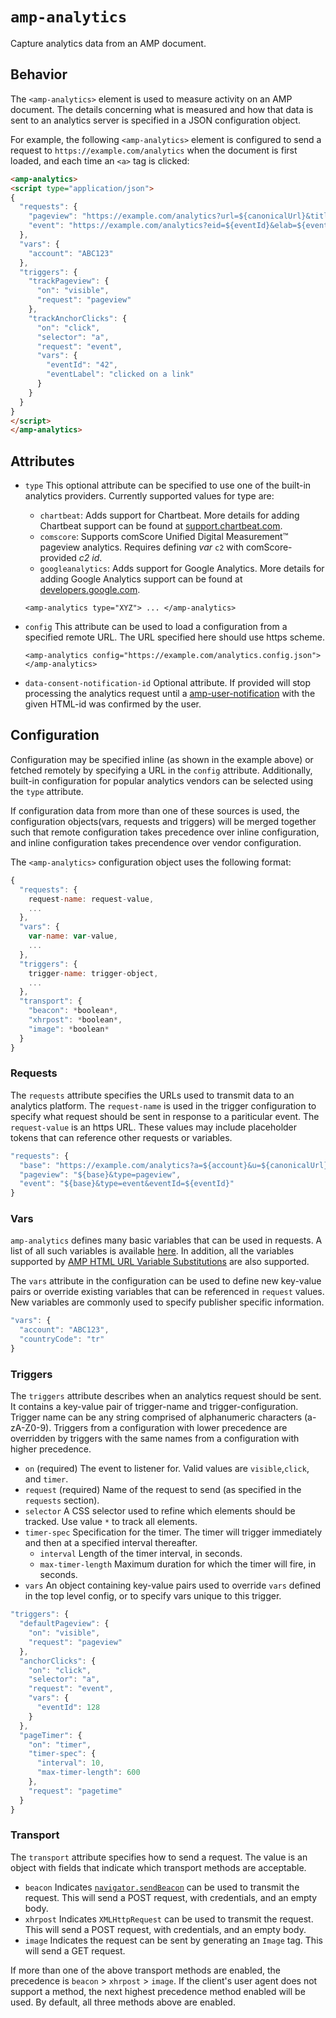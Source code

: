 <!---
Copyright 2015 The AMP HTML Authors. All Rights Reserved.

Licensed under the Apache License, Version 2.0 (the "License");
you may not use this file except in compliance with the License.
You may obtain a copy of the License at

      http://www.apache.org/licenses/LICENSE-2.0

Unless required by applicable law or agreed to in writing, software
distributed under the License is distributed on an "AS-IS" BASIS,
WITHOUT WARRANTIES OR CONDITIONS OF ANY KIND, either express or implied.
See the License for the specific language governing permissions and
limitations under the License.
-->

# <a name="amp-analytics"></a>`amp-analytics`

Capture analytics data from an AMP document.

## <a name="behavior"></a>Behavior

The `<amp-analytics>` element is used to measure activity on an AMP document. The details concerning what is measured and how
that data is sent to an analytics server is specified in a JSON configuration object.

For example, the following `<amp-analytics>` element is configured to send a request to `https://example.com/analytics`
when the document is first loaded, and each time an `<a>` tag is clicked:

```html
<amp-analytics>
<script type="application/json">
{
  "requests": {
    "pageview": "https://example.com/analytics?url=${canonicalUrl}&title=${title}&acct=${account}",
    "event": "https://example.com/analytics?eid=${eventId}&elab=${eventLabel}&acct=${account}"
  },
  "vars": {
    "account": "ABC123"
  },
  "triggers": {
    "trackPageview": {
      "on": "visible",
      "request": "pageview"
    },
    "trackAnchorClicks": {
      "on": "click",
      "selector": "a",
      "request": "event",
      "vars": {
        "eventId": "42",
        "eventLabel": "clicked on a link"
      }
    }
  }
}
</script>
</amp-analytics>
```

## <a name="attributes"></a>Attributes

  - `type` This optional attribute can be specified to use one of the built-in analytics providers. Currently supported values for type are:
    - `chartbeat`: Adds support for Chartbeat. More details for adding Chartbeat support can be found at [support.chartbeat.com](http://support.chartbeat.com/docs/).
    - `comscore`: Supports comScore Unified Digital Measurement™ pageview analytics. Requires defining *var* `c2` with comScore-provided *c2 id*.
    - `googleanalytics`: Adds support for Google Analytics. More details for adding Google Analytics support can be found at [developers.google.com](https://developers.google.com/analytics/devguides/collection/amp-analytics/).

    ```
    <amp-analytics type="XYZ"> ... </amp-analytics>
    ```

  - `config` This attribute can be used to load a configuration from a specified remote URL. The URL specified here should use https scheme.

    ```
    <amp-analytics config="https://example.com/analytics.config.json"></amp-analytics>
    ```

  - `data-consent-notification-id` Optional attribute. If provided will stop
    processing the analytics request until a [amp-user-notification](../../extensions/amp-user-notification/amp-user-notification.md) with
    the given HTML-id was confirmed by the user.

## Configuration

Configuration may be specified inline (as shown in the example above) or fetched remotely by specifying a URL in the
`config` attribute. Additionally, built-in configuration for popular analytics vendors can be selected using
the `type` attribute.

If configuration data from more than one of these sources is used, the configuration objects(vars, requests and triggers) will
be merged together such that remote configuration takes precedence over inline configuration, and inline configuration
takes precendence over vendor configuration.

The `<amp-analytics>` configuration object uses the following format:

```javascript
{
  "requests": {
    request-name: request-value,
    ...
  },
  "vars": {
    var-name: var-value,
    ...
  },
  "triggers": {
    trigger-name: trigger-object,
    ...
  },
  "transport": {
    "beacon": *boolean*,
    "xhrpost": *boolean*,
    "image": *boolean*
  }
}
```
### Requests
The `requests` attribute specifies the URLs used to transmit data to an analytics platform. The `request-name` is used
in the trigger configuration to specify what request should be sent in response to a pariticular event. The `request-value`
is an https URL. These values may include placeholder tokens that can reference other requests or variables.

```javascript
"requests": {
  "base": "https://example.com/analytics?a=${account}&u=${canonicalUrl}&t=${title}",
  "pageview": "${base}&type=pageview",
  "event": "${base}&type=event&eventId=${eventId}"
}
```

### Vars
`amp-analytics` defines many basic variables that can be used in requests. A list of all such variables is available [here](./analytics-vars.md). In addition, all the variables supported by [AMP HTML URL Variable Substitutions](../../spec/amp-var-substitutions.md) are also supported.

The `vars` attribute in the configuration can be used to define new key-value pairs or override existing variables that can be referenced in `request` values. New variables are commonly used to specify publisher specific information.

```javascript
"vars": {
  "account": "ABC123",
  "countryCode": "tr"
}
```

### Triggers
The `triggers` attribute describes when an analytics request should be sent. It contains a key-value pair of trigger-name and
 trigger-configuration. Trigger name can be any string comprised of alphanumeric characters (a-zA-Z0-9). Triggers from a
 configuration with lower precedence are overridden by triggers with the same names from a configuration with higher precedence.

  - `on` (required) The event to listener for. Valid values are `visible`,`click`, and `timer`.
  - `request` (required) Name of the request to send (as specified in the `requests` section).
  - `selector` A CSS selector used to refine which elements should be tracked. Use value `*` to track all elements.
  - `timer-spec` Specification for the timer. The timer will trigger immediately and then at a specified interval thereafter.
    - `interval` Length of the timer interval, in seconds.
    - `max-timer-length` Maximum duration for which the timer will fire, in seconds.
  - `vars` An object containing key-value pairs used to override `vars` defined in the top level config, or to specify
    vars unique to this trigger.

```javascript
"triggers": {
  "defaultPageview": {
    "on": "visible",
    "request": "pageview"
  },
  "anchorClicks": {
    "on": "click",
    "selector": "a",
    "request": "event",
    "vars": {
      "eventId": 128
    }
  },
  "pageTimer": {
    "on": "timer",
    "timer-spec": {
      "interval": 10,
      "max-timer-length": 600
    },
    "request": "pagetime"
  }
}
```

### Transport
The `transport` attribute specifies how to send a request. The value is an object with fields that
indicate which transport methods are acceptable.

  - `beacon` Indicates [`navigator.sendBeacon`](https://developer.mozilla.org/en-US/docs/Web/API/Navigator/sendBeacon)
     can be used to transmit the request. This will send a POST request, with credentials, and an empty body.
  - `xhrpost` Indicates `XMLHttpRequest` can be used to transmit the request. This will send a POST
     request, with credentials, and an empty body.
  - `image` Indicates the request can be sent by generating an `Image` tag. This will send a GET request.

If more than one of the above transport methods are enabled, the precedence is `beacon` > `xhrpost` > `image`.
If the client's user agent does not support a method, the next highest precedence method enabled will be used.
By default, all three methods above are enabled.

